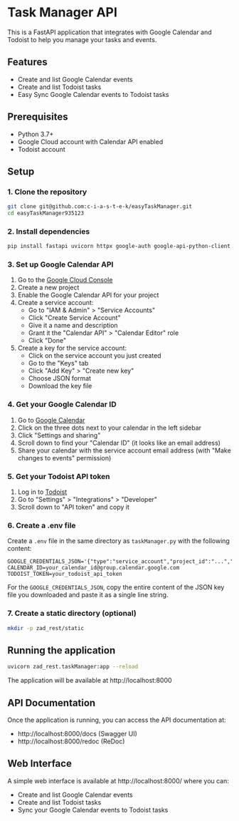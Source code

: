 
# Task Manager API

This is a FastAPI application that integrates with Google Calendar and Todoist to help you manage your tasks and events.

## Features

- Create and list Google Calendar events
- Create and list Todoist tasks
- Easy Sync Google Calendar events to Todoist tasks

## Prerequisites

- Python 3.7+
- Google Cloud account with Calendar API enabled
- Todoist account

## Setup

### 1. Clone the repository

```bash
git clone git@github.com:c-i-a-s-t-e-k/easyTaskManager.git
cd easyTaskManager935123
```

### 2. Install dependencies

```bash
pip install fastapi uvicorn httpx google-auth google-api-python-client python-dotenv
```

### 3. Set up Google Calendar API

1. Go to the [Google Cloud Console](https://console.cloud.google.com/)
2. Create a new project
3. Enable the Google Calendar API for your project
4. Create a service account:
   - Go to "IAM & Admin" > "Service Accounts"
   - Click "Create Service Account"
   - Give it a name and description
   - Grant it the "Calendar API" > "Calendar Editor" role
   - Click "Done"
5. Create a key for the service account:
   - Click on the service account you just created
   - Go to the "Keys" tab
   - Click "Add Key" > "Create new key"
   - Choose JSON format
   - Download the key file

### 4. Get your Google Calendar ID

1. Go to [Google Calendar](https://calendar.google.com/)
2. Click on the three dots next to your calendar in the left sidebar
3. Click "Settings and sharing"
4. Scroll down to find your "Calendar ID" (it looks like an email address)
5. Share your calendar with the service account email address (with "Make changes to events" permission)

### 5. Get your Todoist API token

1. Log in to [Todoist](https://todoist.com/)
2. Go to "Settings" > "Integrations" > "Developer"
3. Scroll down to "API token" and copy it

### 6. Create a .env file

Create a `.env` file in the same directory as `taskManager.py` with the following content:

```
GOOGLE_CREDENTIALS_JSON='{"type":"service_account","project_id":"...","private_key_id":"...","private_key":"...","client_email":"...","client_id":"...","auth_uri":"...","token_uri":"...","auth_provider_x509_cert_url":"...","client_x509_cert_url":"..."}'
CALENDAR_ID=your_calendar_id@group.calendar.google.com
TODOIST_TOKEN=your_todoist_api_token
```

For the `GOOGLE_CREDENTIALS_JSON`, copy the entire content of the JSON key file you downloaded and paste it as a single line string.

### 7. Create a static directory (optional)

```bash
mkdir -p zad_rest/static
```

## Running the application

```bash
uvicorn zad_rest.taskManager:app --reload
```

The application will be available at http://localhost:8000

## API Documentation

Once the application is running, you can access the API documentation at:
- http://localhost:8000/docs (Swagger UI)
- http://localhost:8000/redoc (ReDoc)

## Web Interface

A simple web interface is available at http://localhost:8000/ where you can:
- Create and list Google Calendar events
- Create and list Todoist tasks
- Sync your Google Calendar events to Todoist tasks


